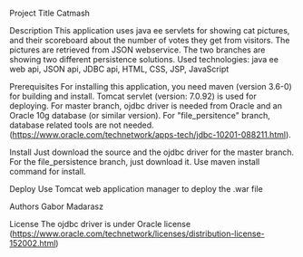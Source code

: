 Project Title
Catmash

Description
This application uses java ee servlets for showing cat pictures, and their scoreboard about the number of votes they get from visitors.
The pictures are retrieved from JSON webservice. The two branches are showing two different persistence solutions.
Used technologies: java ee web api, JSON api, JDBC api, HTML, CSS, JSP, JavaScript

Prerequisites
For installing this application, you need maven (version 3.6-0) for building and install. Tomcat servlet (version: 7.0.92) is used
for deploying. For master branch, ojdbc driver is needed from Oracle and an Oracle 10g database (or similar version). 
For "file_persitence" branch, database related tools are not needed.
(https://www.oracle.com/technetwork/apps-tech/jdbc-10201-088211.html).

Install
Just download the source and the ojdbc driver for the master branch. For the file_persistence branch, just download it. Use maven install
command for install.

Deploy
Use Tomcat web application manager to deploy the .war file

Authors
Gabor Madarasz

License
The ojdbc driver is under Oracle license (https://www.oracle.com/technetwork/licenses/distribution-license-152002.html) 

